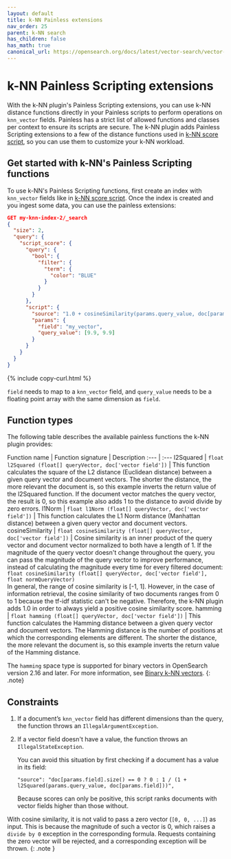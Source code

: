 ```yaml
---
layout: default
title: k-NN Painless extensions
nav_order: 25
parent: k-NN search
has_children: false
has_math: true
canonical_url: https://opensearch.org/docs/latest/vector-search/vector-search-techniques/painless-functions/
---
```


# k-NN Painless Scripting extensions

With the k-NN plugin's Painless Scripting extensions, you can use k-NN distance functions directly in your Painless scripts to perform operations on `knn_vector` fields. Painless has a strict list of allowed functions and classes per context to ensure its scripts are secure. The k-NN plugin adds Painless Scripting extensions to a few of the distance functions used in [k-NN score script]({{site.url}}{{site.baseurl}}/search-plugins/knn/knn-score-script), so you can use them to customize your k-NN workload.

## Get started with k-NN's Painless Scripting functions

To use k-NN's Painless Scripting functions, first create an index with `knn_vector` fields like in [k-NN score script]({{site.url}}{{site.baseurl}}/search-plugins/knn/knn-score-script#getting-started-with-the-score-script-for-vectors). Once the index is created and you ingest some data, you can use the painless extensions:

```json
GET my-knn-index-2/_search
{
  "size": 2,
  "query": {
    "script_score": {
      "query": {
        "bool": {
          "filter": {
            "term": {
              "color": "BLUE"
            }
          }
        }
      },
      "script": {
        "source": "1.0 + cosineSimilarity(params.query_value, doc[params.field])",
        "params": {
          "field": "my_vector",
          "query_value": [9.9, 9.9]
        }
      }
    }
  }
}
```
{% include copy-curl.html %}

`field` needs to map to a `knn_vector` field, and `query_value` needs to be a floating point array with the same dimension as `field`.

## Function types
The following table describes the available painless functions the k-NN plugin provides:

Function name | Function signature | Description
:--- | :---
l2Squared | `float l2Squared (float[] queryVector, doc['vector field'])` | This function calculates the square of the L2 distance (Euclidean distance) between a given query vector and document vectors. The shorter the distance, the more relevant the document is, so this example inverts the return value of the l2Squared function. If the document vector matches the query vector, the result is 0, so this example also adds 1 to the distance to avoid divide by zero errors.
l1Norm | `float l1Norm (float[] queryVector, doc['vector field'])` | This function calculates the L1 Norm distance (Manhattan distance) between a given query vector and document vectors.
cosineSimilarity | `float cosineSimilarity (float[] queryVector, doc['vector field'])` | Cosine similarity is an inner product of the query vector and document vector normalized to both have a length of 1. If the magnitude of the query vector doesn't change throughout the query, you can pass the magnitude of the query vector to improve performance, instead of calculating the magnitude every time for every filtered document:<br /> `float cosineSimilarity (float[] queryVector, doc['vector field'], float normQueryVector)` <br />In general, the range of cosine similarity is [-1, 1]. However, in the case of information retrieval, the cosine similarity of two documents ranges from 0 to 1 because the tf-idf statistic can't be negative. Therefore, the k-NN plugin adds 1.0 in order to always yield a positive cosine similarity score.
hamming | `float hamming (float[] queryVector, doc['vector field'])` | This function calculates the Hamming distance between a given query vector and document vectors. The Hamming distance is the number of positions at which the corresponding elements are different. The shorter the distance, the more relevant the document is, so this example inverts the return value of the Hamming distance.

The `hamming` space type is supported for binary vectors in OpenSearch version 2.16 and later. For more information, see [Binary k-NN vectors]({{site.url}}{{site.baseurl}}/field-types/supported-field-types/knn-vector#binary-vectors).
{: .note}

## Constraints

1. If a document’s `knn_vector` field has different dimensions than the query, the function throws an `IllegalArgumentException`.

2. If a vector field doesn't have a value, the function throws an <code>IllegalStateException</code>.

   You can avoid this situation by first checking if a document has a value in its field:

   ```
   "source": "doc[params.field].size() == 0 ? 0 : 1 / (1 + l2Squared(params.query_value, doc[params.field]))",
   ```

   Because scores can only be positive, this script ranks documents with vector fields higher than those without.

With cosine similarity, it is not valid to pass a zero vector (`[0, 0, ...]`) as input. This is because the magnitude of such a vector is 0, which raises a `divide by 0` exception in the corresponding formula. Requests containing the zero vector will be rejected, and a corresponding exception will be thrown.
{: .note }
